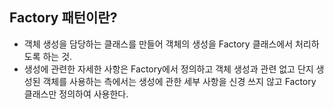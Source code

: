 ## Factory 패턴이란?
- 객체 생성을 담당하는 클래스를 만들어 객체의 생성을 Factory 클래스에서 처리하도록 하는 것.
- 생성에 관련한 자세한 사항은 Factory에서 정의하고 객체 생성과 관련 없고 단지 생성된 객체를 사용하는 측에서는 생성에 관한 세부 사항을 신경 쓰지 않고 Factory 클래스만 정의하여 사용한다.
